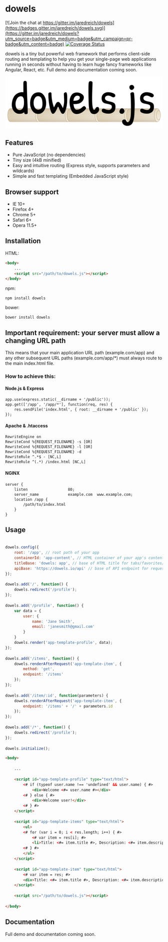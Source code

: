 # dowels

[![Join the chat at https://gitter.im/jaredreich/dowels](https://badges.gitter.im/jaredreich/dowels.svg)](https://gitter.im/jaredreich/dowels?utm_source=badge&utm_medium=badge&utm_campaign=pr-badge&utm_content=badge) [![Coverage Status](https://coveralls.io/repos/github/jaredreich/dowels/badge.svg?branch=master)](https://coveralls.io/github/jaredreich/dowels?branch=master)

dowels is a tiny but powerful web framework that performs client-side routing and templating to help you get your single-page web applications running in seconds without having to learn huge fancy frameworks like Angular, React, etc. Full demo and documentation coming soon.

![Alt text](/dowels.png?raw=true "logo")

## Features
- Pure JavaScript (no dependencies)
- Tiny size (4kB minified)
- Easy and intuitive routing (Express style, supports parameters and wildcards)
- Simple and fast templating (Embedded JavaScript style)

## Browser support
- IE 10+
- Firefox 4+
- Chrome 5+
- Safari 6+
- Opera 11.5+

## Installation
HTML:
```html
<body>
	...
	<script src="/path/to/dowels.js"></script>
</body>
```
npm:
```
npm install dowels
```
bower:
```
bower install dowels
```

## Important requirement: your server must allow a changing URL path
This means that your main application URL path (example.com/app) and any other subsequent URL paths (example.com/app/*) must always route to the main index.html file.

### How to achieve this: 
#### Node.js & Express
```
app.use(express.static(__dirname + '/public'));
app.get(['/app', '/app/*'], function(req, res) {
	res.sendFile('index.html', { root: __dirname + '/public' });
});
```

#### Apache & .htaccess
```
RewriteEngine on
RewriteCond %{REQUEST_FILENAME} -s [OR]
RewriteCond %{REQUEST_FILENAME} -l [OR]
RewriteCond %{REQUEST_FILENAME} -d
RewriteRule ^.*$ - [NC,L]
RewriteRule ^(.*) /index.html [NC,L]
```

#### NGINX
```
server {
	listen					80;
	server_name				example.com  www.example.com;
	location /app {
		/path/to/index.html
	}
}
```

## Usage
```javascript

dowels.config({
    root: '/app', // root path of your app
	containerId: 'app-content', // HTML container of your app's content
	titleBase: 'dowels: app', // base of HTML title for tabs/favorites/history
	apiBase: 'https://dowels.io/api' // base of API endpoint for requests
});

dowels.add('/', function() {
	dowels.redirect('/profile');
});

dowels.add('/profile', function() {
	var data = {
		user: {
			name: 'Jane Smith',
			email: 'janesmith@gmail.com'
		}
	}
	dowels.render('app-template-profile', data);
});

dowels.add('/items', function() {
	dowels.renderAfterRequest('app-template-item', {
		method: 'get',
		endpoint: '/items'
	});
});

dowels.add('/item/:id', function(parameters) {
	dowels.renderAfterRequest('app-template-item', {
		endpoint: '/items' + '/' + parameters.id
	});
});

dowels.add('/*', function() {
	dowels.redirect('/profile');
});

dowels.initialize();
```

```html
<body>

	...

	<script id="app-template-profile" type="text/html">
		<# if (typeof user.name !== 'undefined' && user.name) { #>
			<div>Welcome <#= user.name #></div>
		<# } else { #>
			<div>Welcome user!</div>
		<# } #>
	</script>

	<script id="app-template-items" type="text/html">
		<ul>
		<# for (var i = 0; i < res.length; i++) { #>
			<# var item = res[i]; #>
			<li>Title: <#= item.title #>, Description: <#= item.description #></li>
		<# } #>
		</ul>
	</script>

	<script id="app-template-item" type="text/html">
		<# var item = res; #>
		<div>Title: <#= item.title #>, Description: <#= item.description #></div>
	</script>
	
	<script src="/path/to/dowels.js"></script>
	
</body>
```

## Documentation
Full demo and documentation coming soon.
